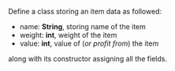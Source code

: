 
Define a class storing an item data as followed:

- name: **String**, storing name of the item
- weight: **int**, weight of the item
- value: **int**, value of (*or profit from*) the item

along with its constructor assigning all the fields.
